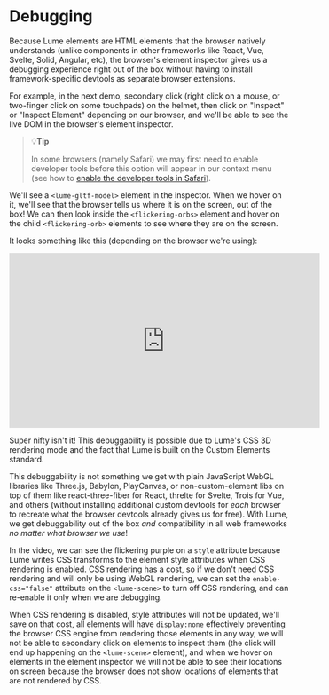 # Debugging

Because Lume elements are HTML elements that the browser natively understands
(unlike components in other frameworks like React, Vue, Svelte, Solid, Angular,
etc), the browser's element inspector gives us a debugging experience right out
of the box without having to install framework-specific devtools as separate
browser extensions.

For example, in the next demo, secondary click (right click on a mouse, or
two-finger click on some touchpads) on the helmet, then click on "Inspect" or
"Inspect Element" depending on our browser, and we'll be able to see the live
DOM in the browser's element inspector.

> :bulb:**Tip**
>
> In some browsers (namely Safari) we may first need to enable developer tools
> before this option will appear in our context menu (see how to [enable the
> developer tools in
> Safari](https://developer.apple.com/library/archive/documentation/NetworkingInternetWeb/Conceptual/Web_Inspector_Tutorial/EnableWebInspector/EnableWebInspector.html)).

<live-code src="../examples/disco-helmet/disco-helmet.html"></live-code>

We'll see a `<lume-gltf-model>` element in the inspector. When we hover on it,
we'll see that the browser tells us where it is on the screen, out of the box!
We can then look inside the `<flickering-orbs>` element and hover on the child
`<flickering-orb>` elements to see where they are on the screen.

It looks something like this (depending on the browser we're using):

<iframe width="560" height="315" src="https://www.youtube.com/embed/cW3i_lNVJ98?si=A7_F0jtBWZV-vhMi&rel=0" title="Lume Debuggability" frameborder="0" allow="accelerometer; autoplay; clipboard-write; encrypted-media; gyroscope; picture-in-picture; web-share" allowfullscreen></iframe>

Super nifty isn't it! This debuggability is possible due to Lume's CSS 3D
rendering mode and the fact that Lume is built on the Custom Elements standard.

This debuggability is not something we get with plain JavaScript WebGL libraries
like Three.js, Babylon, PlayCanvas, or non-custom-element libs on top of them
like react-three-fiber for React, threlte for Svelte, Trois for Vue, and others
(without installing additional custom devtools for _each_ browser to recreate
what the browser devtools already gives us for free). With Lume, we get
debuggability out of the box _and_ compatibility in all web frameworks _no
matter what browser we use_!

In the video, we can see the flickering purple on a `style` attribute because
Lume writes CSS transforms to the element style attributes when CSS rendering is
enabled. CSS rendering has a cost, so if we don't need CSS rendering and will
only be using WebGL rendering, we can set the `enable-css="false"` attribute on
the `<lume-scene>` to turn off CSS rendering, and can re-enable it only when we
are debugging.

When CSS rendering is disabled, style attributes will not be updated, we'll
save on that cost, all elements will have `display:none` effectively preventing
the browser CSS engine from rendering those elements in any way, we will not be
able to secondary click on elements to inspect them (the click will end up
happening on the `<lume-scene>` element), and when we hover on elements in the
element inspector we will not be able to see their locations on screen because
the browser does not show locations of elements that are not rendered by CSS.

